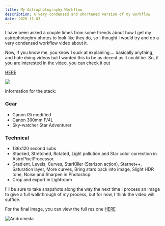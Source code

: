 ```yaml
---
title: My Astrophotography Workflow
description: A very condensed and shortened version of my workflow
date: 2020-11-03
---
```


I have been asked a couple times from some friends about how I get my astrophotoghry photos to look like they do, so I thought I would try and do a very condensed workflow video about it.

Now, if you know me, you know I suck at explaining.... basically anything, and hate doing videos but I wanted this to be as decent as it could be. So, if you are interested in the video, you can check it out

[HERE](https://www.youtube.com/watch?v=sAjkEM-QlNE&ab_channel=steezy303)

[![](http://img.youtube.com/vi/sAjkEM-QlNE/0.jpg)](http://www.youtube.com/watch?v=sAjkEM-QlNE)

information for the stack:

### Gear

- Canon t3i modified
- Canon 300mm F/4L
- Sky-watcher Star Adventurer

### Technical

- 136x120 second subs
- Stacked, Stretched, Rotated, Light pollution and Star color correction in AstroPixelProcessor.
- Gradient, Levels, Curves, StarKiller (Starizon action), Starnet++, Saturation layer, More curves, Bring stars back into image, Slight HDR tone, Noise and Sharpen in Photoshop
- Crop and export in Lightroom

I'll be sure to take snapshots along the way the next time I process an image to give a full walkthrough of my process, but for now, I think the video will suffice.

For the final image, you can view the full res one <a href="https://www.flickr.com/photos/joegallegosphotography/50564184082/in/dateposted/" target="__blank">HERE</a>

![Andromeda](/AndomedaBlog.jpg)
